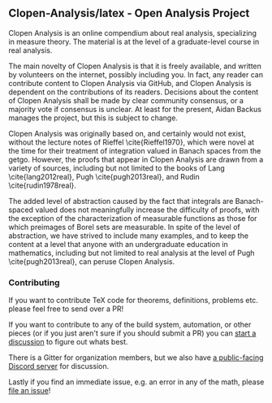 ## Clopen-Analysis/latex - Open Analysis Project

Clopen Analysis is an online compendium about real analysis, specializing in measure theory.
The material is at the level of a graduate-level course in real analysis.

The main novelty of Clopen Analysis is that it is freely available, and written by volunteers on the internet, possibly including you.
In fact, any reader can contribute content to Clopen Analysis via GitHub, and Clopen Analysis is dependent on the contributions of its readers.
Decisions about the content of Clopen Analysis shall be made by clear community consensus, or a majority vote if consensus is unclear.
At least for the present, Aidan Backus manages the project, but this is subject to change.

Clopen Analysis was originally based on, and certainly would not exist, without the lecture notes of Rieffel \cite{Rieffel1970}, which were novel at the time for their treatment of integration valued in Banach spaces from the getgo.
However, the proofs that appear in Clopen Analysis are drawn from a variety of sources, including but not limited to the books of Lang \cite{lang2012real}, Pugh \cite{pugh2013real}, and Rudin \cite{rudin1978real}.

The added level of abstraction caused by the fact that integrals are Banach-spaced valued does not meaningfully increase the difficulty of proofs, with the exception of the characterization of measurable functions as those for which preimages of Borel sets are measurable.
In spite of the level of abstraction, we have strived to include many examples, and to keep the content at a level that anyone with an undergraduate education in mathematics, including but not limited to real analysis at the level of Pugh \cite{pugh2013real}, can peruse Clopen Analysis.

### Contributing

If you want to contribute TeX code for theorems, definitions, problems etc. please feel free to send over a PR!

If you want to contribute to any of the build system, automation, or other pieces (or if you just aren't sure if you should submit a PR) you can [start a discussion](https://github.com/Clopen-Analysis/latex/discussions/new) to figure out whats best. 

There is a Gitter for organization members, but we also have [a public-facing Discord server](https://discord.gg/fUmVUhaPVy) for discussion.

Lastly if you find an immediate issue, e.g. an error in any of the math, please [file an issue](https://github.com/Clopen-Analysis/latex/issues/new/choose)! 


